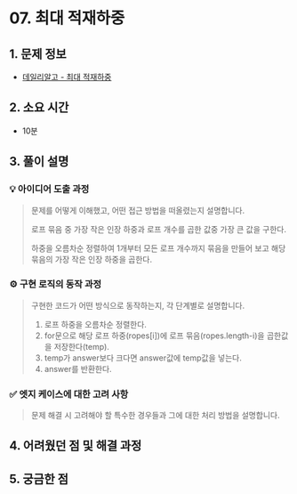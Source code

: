 # 07. 최대 적재하중

## 1. 문제 정보
- [데일리알고 - 최대 적재하중](https://dailyalgo.kr/ko/problems/187)

## 2. 소요 시간
- 10분

## 3. 풀이 설명
### 💡 아이디어 도출 과정
> 문제를 어떻게 이해했고, 어떤 접근 방법을 떠올렸는지 설명합니다.
>
> 로프 묶음 중 가장 작은 인장 하중과 로프 개수를 곱한 값중 가장 큰 값을 구한다.
> 
> 하중을 오름차순 정렬하여 1개부터 모든 로프 개수까지 묶음을 만들어 보고 해당 묶음의 가장 작은 인장 하중을 곱한다.

### ⚙️ 구현 로직의 동작 과정
> 구현한 코드가 어떤 방식으로 동작하는지, 각 단계별로 설명합니다.
>
> 1. 로프 하중을 오름차순 정렬한다.
> 2. for문으로 해당 로프 하중(ropes[i])에 로프 묶음(ropes.length-i)을 곱한값을 저장한다(temp).
> 3. temp가 answer보다 크다면 answer값에 temp값을 넣는다.
> 4. answer를 반환한다.

### ✅ 엣지 케이스에 대한 고려 사항
> 문제 해결 시 고려해야 할 특수한 경우들과 그에 대한 처리 방법을 설명합니다.
>
>

## 4. 어려웠던 점 및 해결 과정

## 5. 궁금한 점

